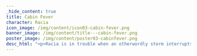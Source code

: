 ```yaml
---
_hide_content: true
title: Cabin Fever
character: Racia
icon_image: /img/content/icon03-cabin-fever.png
banner_image: /img/content/title---cabin-fever.png
poster_image: /img/content/poster03-cabinfever.png
desc_html: "<p>Racia is in trouble when an otherwordly storm interrupts her flight over the freezing tundra. As the passengers are tossed this way and that, Racia's thoughts drift from her present predicament to the horrible possibilities the future may hold. 12 pages. Updates M/W/F.</p>"
---
```


